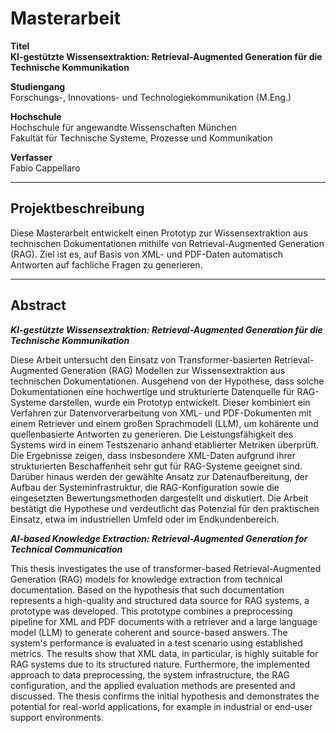 # Masterarbeit

**Titel**  
**KI-gestützte Wissensextraktion: Retrieval-Augmented Generation für die Technische Kommunikation**

**Studiengang**  
Forschungs-, Innovations- und Technologiekommunikation (M.Eng.)

**Hochschule**  
Hochschule für angewandte Wissenschaften München  
Fakultät für Technische Systeme, Prozesse und Kommunikation

**Verfasser**  
Fabio Cappellaro

---
## Projektbeschreibung
Diese Masterarbeit entwickelt einen Prototyp zur Wissensextraktion aus technischen Dokumentationen mithilfe von Retrieval-Augmented Generation (RAG). Ziel ist es, auf Basis von XML- und PDF-Daten automatisch Antworten auf fachliche Fragen zu generieren.

---

## Abstract

***KI-gestützte Wissensextraktion: Retrieval-Augmented Generation für die Technische Kommunikation***

Diese Arbeit untersucht den Einsatz von Transformer-basierten Retrieval-Augmented Generation (RAG) Modellen zur Wissensextraktion aus technischen Dokumentationen. Ausgehend von der Hypothese, dass solche Dokumentationen eine hochwertige und strukturierte Datenquelle für RAG-Systeme darstellen, wurde ein Prototyp entwickelt. Dieser kombiniert ein Verfahren zur Datenvorverarbeitung von XML- und PDF-Dokumenten mit einem Retriever und einem großen Sprachmodell (LLM), um kohärente und quellenbasierte Antworten zu generieren.
Die Leistungsfähigkeit des Systems wird in einem Testszenario anhand etablierter Metriken überprüft. Die Ergebnisse zeigen, dass insbesondere XML-Daten aufgrund ihrer strukturierten Beschaffenheit sehr gut für RAG-Systeme geeignet sind. Darüber hinaus werden der gewählte Ansatz zur Datenaufbereitung, der Aufbau der Systeminfrastruktur, die RAG-Konfiguration sowie die eingesetzten Bewertungsmethoden dargestellt und diskutiert. Die Arbeit bestätigt die Hypothese und verdeutlicht das Potenzial für den praktischen Einsatz, etwa im industriellen Umfeld oder im Endkundenbereich.


***AI-based Knowledge Extraction: Retrieval-Augmented Generation for Technical Communication***

This thesis investigates the use of transformer-based Retrieval-Augmented Generation (RAG) models for knowledge extraction from technical documentation. Based on the hypothesis that such documentation represents a high-quality and structured data source for RAG systems, a prototype was developed. This prototype combines a preprocessing pipeline for XML and PDF documents with a retriever and a large language model (LLM) to generate coherent and source-based answers.
The system's performance is evaluated in a test scenario using established metrics. The results show that XML data, in particular, is highly suitable for RAG systems due to its structured nature. Furthermore, the implemented approach to data preprocessing, the system infrastructure, the RAG configuration, and the applied evaluation methods are presented and discussed. The thesis confirms the initial hypothesis and demonstrates the potential for real-world applications, for example in industrial or end-user support environments.


